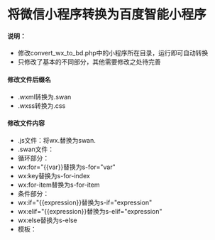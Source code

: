 # 将微信小程序转换为百度智能小程序

#### 说明：
* 修改convert_wx_to_bd.php中的小程序所在目录，运行即可自动转换
* 只修改了基本的不同部分，其他需要修改之处待完善

#### 修改文件后缀名
* .wxml转换为.swan
* .wxss转换为.css

#### 修改文件内容
* .js文件：将wx.替换为swan.
* .swan文件：
* 循环部分：
* wx:for="{{var}}替换为s-for="var"
* wx:key替换为s-for-index
* wx:for-item替换为s-for-item
* 条件部分：
* wx:if="{{expression}}替换为s-if="expression"
* wx:elif="{{expression}}替换为s-elif="expression"
* wx:else替换为s-else
* 模板：<template is="var" data="{{{var}}}" />需将data属性两个大括号替换为三个大括号
